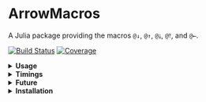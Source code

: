 # ArrowMacros

A Julia package providing the macros `@↓`, `@↑`, `@⤓`, `@⤒`, and `@←`.

[![Build Status](https://github.com/antonuccig/ArrowMacros.jl/workflows/CI/badge.svg)](https://github.com/antonuccig/ArrowMacros.jl/actions)
[![Coverage](https://codecov.io/gh/antonuccig/ArrowMacros.jl/branch/master/graph/badge.svg)](https://codecov.io/gh/antonuccig/ArrowMacros.jl)

<details><summary><b>Usage</b></summary>

`@↓` and `@↑` provide [`ExtractMacro`](https://github.com/carlobaldassi/ExtractMacro.jl)-like features with [`UnPack`](https://github.com/mauro3/UnPack.jl)-like syntax and speed:
```julia
using ArrowMacros

mutable struct A
  a
  b
end

s = A(1, -1)
@↓ a, b ← abs(b) + 1 = s
# (a, b) == (1, 2)

a += 1
@↑ s = a, b ← 2b - 1
# (s.a, s.b) == (2, 3)
```

`@⤓` and `@⤒` work like `@↓` and `@↑`, but they search in the tree structure of the `struct`:
```julia
mutable struct B
  c
  d
end

s = A(1, B(2, [3, 4]))
@⤓ a, b ← c, c ← d[1] = s
# (a, b, c) == (1, 2, 3)

a += 1
@⤒ s = a, b ← 2b
# (s.a, s.b) == (2, 4)
```

`@←` allows for a common syntax between in-place and standard functions:
```julia
f(b) = b
@← a = f(1) # a = f(1)
# a == 1

a = [0, 0]
g(a, b) = a .= b
@← a = g(1) # g(a, 1)
# a == [1, 1]

h!(a, b) = a .= b
@← a = h(2) # h!(a, 2)
# a == [2, 2]
```

</details>

<details><summary><b>Timings</b></summary>

```julia
using ExtractMacro
using UnPack
using BenchmarkTools
```

```julia
s = A(1, [2, 3])
@btime @↓ a, b = s
@btime @extract s : a b
@btime @unpack a, b = s
```

```julia
julia>
  37.429 ns (0 allocations: 0 bytes)
  60.720 ns (0 allocations: 0 bytes)
  37.525 ns (0 allocations: 0 bytes)
```

</details>

<details><summary><b>Future</b></summary>

Current plans for further developments are:
- Improve error messages.
- Allow for `@← a .= f(b...)`

</details>

<details><summary><b>Installation</b></summary>

`ArrowMacros` is compatible with Julia `v1.0` and above, and it can be installed from the REPL by running
```julia
]add ArrowMacros
```

</details>
